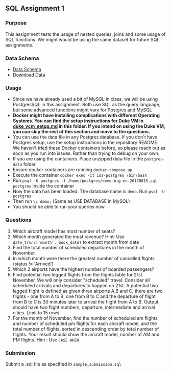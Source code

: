 
## SQL Assignment   1

### Purpose
  
This assignment tests the usage of nested queries, joins and some usage of SQL functions. We might would be using the same dataset for future SQL assignments.

### Data  Schema
* [Data Schema](https://postgrespro.com/docs/postgrespro/10/apjs02.html)  
* [Download Data](https://edu.postgrespro.com/demo-big-en.zip)

### Usage  

* Since we have already used a bit of MySQL in class, we will be using PostgresSQL in this assignment. Both use SQL as the query language, but some advanced functions might vary for Postgres and MySQL
* **Docker might have installing complications with different Operating Systems. You can find the setup instructions for Duke VM in [duke_vcm_setup.md](https://github.com/ishansgupta/ids706/blob/master/assignments/duke_vcm_setup.md) in this folder. If you intend on using the Duke VM, you can skip the rest of this section and move to the questions.**
* You can use the data file in any Postgres database. If you don't have Postgres setup, use the setup instructions in the repository README. We haven't tried these Docker containers before, so please reach out as soon as you run into issues. Rather than trying to debug on your own.
* If you are using the containers. Place unzipped data file in the `postgres-data` folder
* Ensure docker containers are running `docker-compose up`
* Execute the container `docker exec -it ids-postgres /bin/bash`
* Run `psql -U postgres -f /home/postgres/demo-big-en-20170815.sql postgres` inside the container
* Now the data has been loaded. The database name is `demo`.  Run `psql -U postgres`
* Then run `\c demo;` (Same as USE DATABASE in MySQL)
* You should be able to run your queries now

### Questions

1. Which aircraft model has most number of seats?
2. Which month generated the most revenue? Hint: Use `date_trunc('month', book_date)` to extract month from date
3. Find the total number of scheduled departures in the month of November.  
4. In which month were there the greatest number of cancelled flights (status != 'Arrived')
5. Which 2 airports have the highest number of boarded passengers?
6. Find potential two legged flights from the flights table for 21st November. We will only consider "scheduled" travel. Consider all scheduled arrivals and departures to happen on 21st. A potential two legged flight is defined as given three airports A,B and C, there are two flights - one from A to B, one from B to C and the departure of flight from B to C is 30 minutes later to arrival the flight from A to B. Output should have two flight numbers, departure, intermediate and arrival cities. Limit to 15 rows
7. For the month of November, find the number of scheduled am flights and number of scheduled pm flights for each aircraft model, and the total number of flights, sorted in descending order by total number of flights. Your result should show the aircraft model, number of AM and PM flights. Hint : Use `CASE WHEN`

### Submission

Submit a .sql file as specified in `sample_submission.sql`
